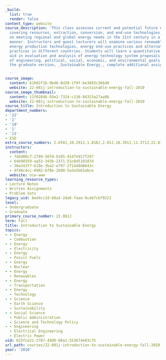```yaml
---
_build:
  list: true
  render: false
content_type: website
course_description: 'This class assesses current and potential future energy systems,
  covering resources, extraction, conversion, and end-use technologies, with emphasis
  on meeting regional and global energy needs in the 21st century in a sustainable
  manner. Instructors and guest lecturers will examine various renewable and conventional
  energy production technologies, energy end-use practices and alternatives, and consumption
  practices in different countries. Students will learn a quantitative framework to
  aid in evaluation and analysis of energy technology system proposals in the context
  of engineering, political, social, economic, and environmental goals. Students taking
  the graduate version, _Sustainable Energy_, complete additional assignments.

  '
course_image:
  content: 61602f1b-9bd6-8d30-1f9f-be3893c266d9
  website: 22-081j-introduction-to-sustainable-energy-fall-2010
course_image_thumbnail:
  content: 11f02846-93e2-7324-c138-84323a27aa86
  website: 22-081j-introduction-to-sustainable-energy-fall-2010
course_title: Introduction to Sustainable Energy
department_numbers:
- '22'
- '2'
- '10'
- '1'
- '11'
- ESD
extra_course_numbers: 2.650J,10.291J,1.818J,2.65J,10.391J,11.371J,22.811J,ESD.166J
instructors:
  content:
  - 7abd00c7-2704-56fd-b185-9147e917f247
  - 64b90359-aa53-343b-2371-51c6d519187d
  - 36e243f7-b18e-3ba2-e797-2f1448d8643c
  - df48c4cc-0982-bf8e-2b98-5a3e2b63abce
  website: ocw-www
learning_resource_types:
- Lecture Notes
- Written Assignments
- Problem Sets
legacy_uid: 8ed4cc2d-88a3-2da6-faae-9ceb7cb79221
level:
- Undergraduate
- Graduate
primary_course_number: 22.081J
term: Fall
title: Introduction to Sustainable Energy
topics:
- - Energy
  - Combustion
- - Energy
  - Electricity
- - Energy
  - Fossil Fuels
- - Energy
  - Nuclear
- - Energy
  - Renewables
- - Energy
  - Transportation
- - Energy
  - Technology
- - Science
  - Earth Science
  - Sustainability
- - Social Science
  - Public Administration
  - Science and Technology Policy
- - Engineering
  - Electrical Engineering
  - Electric Power
uid: 825fce21-2787-49d0-88a1-553674e83c75
url_path: courses/22-081j-introduction-to-sustainable-energy-fall-2010
year: '2010'
---
```

